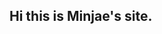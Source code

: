 <!DOCTYPE html>
<html lang="en">

<head>
    <meta charset="UTF-8">
    <meta http-equiv="X-UA-Compatible" content="IE=edge">
    <meta name="viewport" content="width=
    , initial-scale=1.0">
    <title>Document</title>
</head>

<body>
    <main>
        <section>
            <h1>Hi this is Minjae's site.</h1>
        </section>
    </main>
</body>

</html>
